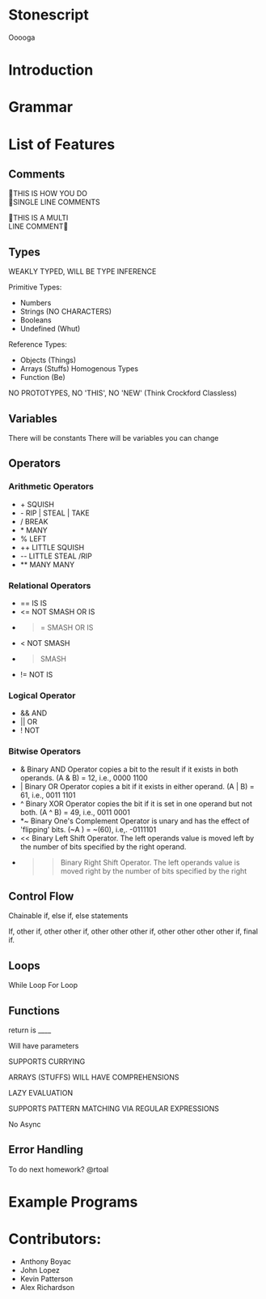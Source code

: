 # Stonescript
Ooooga

<!--  Logo will go here -->

<!-- Due by next time:
* Solidfy all features to have grammar ready
-->

# Introduction

# Grammar

# List of Features

## Comments
 🦖THIS IS HOW YOU DO <br/>
 🦖SINGLE LINE COMMENTS

🦕THIS IS A MULTI <br/>
LINE COMMENT🦕

## Types

WEAKLY TYPED, WILL BE TYPE INFERENCE

Primitive Types:
* Numbers 
* Strings (NO CHARACTERS)
* Booleans
* Undefined (Whut)


Reference Types:
* Objects (Things)
* Arrays (Stuffs) Homogenous Types
* Function (Be)

NO PROTOTYPES, NO 'THIS', NO 'NEW' (Think Crockford Classless)

## Variables 

There will be constants
There will be variables you can change 

## Operators
### Arithmetic Operators
* \+ SQUISH
* \- RIP | STEAL | TAKE
* \/ BREAK 
* \* MANY
* % LEFT
* ++ LITTLE SQUISH
* -- LITTLE STEAL /RIP
* ** MANY MANY

### Relational Operators
* == IS IS
* <= NOT SMASH OR IS
* >= SMASH OR IS
* < NOT SMASH
* > SMASH
* != NOT IS

### Logical Operator
* && AND
* || OR
* ! NOT

### Bitwise Operators
* &	Binary AND Operator copies a bit to the result if it exists in both operands.	(A & B) = 12, i.e., 0000 1100
* |	Binary OR Operator copies a bit if it exists in either operand.	(A | B) = 61, i.e., 0011 1101
* ^	Binary XOR Operator copies the bit if it is set in one operand but not both.	(A ^ B) = 49, i.e., 0011 0001
* *~	Binary One's Complement Operator is unary and has the effect of 'flipping' bits.	(~A ) = ~(60), i.e,. -0111101
* <<	Binary Left Shift Operator. The left operands value is moved left by the number of bits specified by the right operand.	
* >>	Binary Right Shift Operator. The left operands value is moved right by the number of bits specified by the right 


## Control Flow

Chainable if, else if, else statements

If, other if, other other if, other other other if, other other other other if, final if.

## Loops
While Loop
For Loop

## Functions
return is ____

Will have parameters

SUPPORTS CURRYING

ARRAYS (STUFFS) WILL HAVE COMPREHENSIONS

LAZY EVALUATION

SUPPORTS PATTERN MATCHING VIA REGULAR EXPRESSIONS

No Async

## Error Handling
To do next homework? @rtoal

# Example Programs

# Contributors:
* Anthony Boyac 
* John Lopez
* Kevin Patterson
* Alex Richardson


